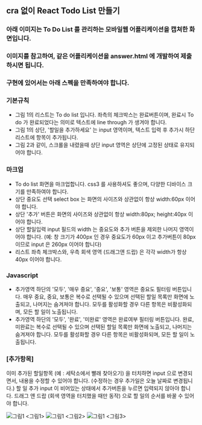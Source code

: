## cra 없이 React Todo List 만들기

### 아래 이미지는 To Do List 를 관리하는 모바일웹 어플리케이션을 캡쳐한 화면입니다.

### 이미지를 참고하여, 같은 어플리케이션을 answer.html 에 개발하여 제출하시면 됩니다.

### 구현에 있어서는 아래 스펙을 만족하여야 합니다.

### 기본규칙

- 그림 1의 리스트는 To do list 입니다. 좌측의 체크박스는 완료버튼이며, 완료시 To do 가 완료되었다는 의미로 텍스트에 line through 가 생겨야 합니다.
- 그림 1의 상단, '할일을 추가하세요' 는 input 영역이며, 텍스트 입력 후 추가시 하단 리스트에 항목이 추가됩니다.
- 그림 2과 같이, 스크롤을 내렸을때 상단 input 영역은 상단에 고정된 상태로 유지되어야 합니다.

### 마크업

- To do list 화면을 마크업합니다. css3 를 사용하셔도 좋으며, 다양한 디바이스 크기를 만족하여야 합니다.
- 상단 중요도 선택 select box 는 화면의 사이즈와 상관없이 항상 width:60px 이어야 합니다.
- 상단 '추가' 버튼은 화면의 사이즈와 상관없이 항상 width:80px; height:40px 이어야 합니다.
- 상단 할일입력 input 필드의 width 는 중요도와 추가 버튼을 제외한 나머지 영역이어야 합니다. (예: 창 크기가 400px 인 경우 중요도가 60px 이고 추가버튼이 80px이므로 input 은 260px 이어야 합니다)
- 리스트 좌측 체크박스와, 우측 회색 영역 (드래그앤 드랍) 은 각각 width가 항상 40px 이어야 합니다.

### Javascript

- 추가영역 하단의 '모두', '매우 중요', '중요', '보통' 영역은 중요도 필터링 버튼입니다. 매우 중요, 중요, 보통은 복수로 선택될 수 있으며 선택된 할일 목록만 화면에 노출되고, 나머지는 숨겨져야 합니다. 모두를 활성화할 경우 다른 항목은 비활성화되며, 모든 할 일이 노출됩니다.
- 추가영역 하단의 '모두', '완료', '미완료' 영역은 완료여부 필터링 버튼입니다. 완료, 미완료는 복수로 선택될 수 있으며 선택된 할일 목록만 화면에 노출되고, 나머지는 숨겨져야 합니다. 모두를 활성화할 경우 다른 항목은 비활성화되며, 모든 할 일이 노출됩니다.

### [추가항목]

이미 추가된 할일항목 (예 : 세탁소에서 빨래 찾아오기) 을 터치하면 input 으로 변경되면서, 내용을 수정할 수 있어야 합니다. (수정하는 경우 추가일은 오늘 날짜로 변경됩니다.)
할 일 추가 input 이 비어있는 상태에서 추가버튼을 누르면 입력되지 않아야 합니다.
드래그 앤 드랍 (회색 영역을 터치했을 때만 동작) 으로 할 일의 순서를 바꿀 수 있어야 합니다.

![그림1](./img/1.png)
<그림1>
![그림1](./img/2.png)
<그림2>
![그림1](./img/3.png)
<그림3>
